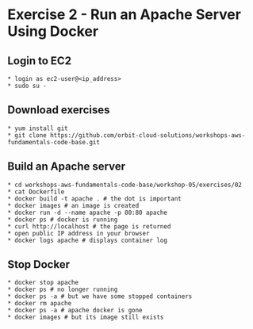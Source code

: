 # Exercise 2 - Run an Apache Server Using Docker

## Login to EC2
    * login as ec2-user@<ip_address>
    * sudo su -

## Download exercises
    * yum install git
    * git clone https://github.com/orbit-cloud-solutions/workshops-aws-fundamentals-code-base.git

## Build an Apache server
    * cd workshops-aws-fundamentals-code-base/workshop-05/exercises/02
    * cat Dockerfile
    * docker build -t apache . # the dot is important
    * docker images # an image is created
    * docker run -d --name apache -p 80:80 apache
    * docker ps # docker is running
    * curl http://localhost # the page is returned
    * open public IP address in your browser
    * docker logs apache # displays container log

## Stop Docker
    * docker stop apache
    * docker ps # no longer running
    * docker ps -a # but we have some stopped containers
    * docker rm apache
    * docker ps -a # apache docker is gone
    * docker images # but its image still exists
